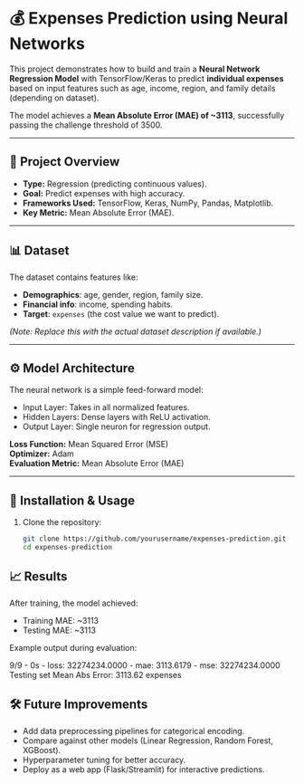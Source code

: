 # 💰 Expenses Prediction using Neural Networks

This project demonstrates how to build and train a **Neural Network Regression Model** with TensorFlow/Keras to predict **individual expenses** based on input features such as age, income, region, and family details (depending on dataset).  

The model achieves a **Mean Absolute Error (MAE) of ~3113**, successfully passing the challenge threshold of 3500.

---

## 📌 Project Overview
- **Type:** Regression (predicting continuous values).  
- **Goal:** Predict expenses with high accuracy.  
- **Frameworks Used:** TensorFlow, Keras, NumPy, Pandas, Matplotlib.  
- **Key Metric:** Mean Absolute Error (MAE).  

---

## 📊 Dataset
The dataset contains features like:
- **Demographics**: age, gender, region, family size.  
- **Financial info**: income, spending habits.  
- **Target**: `expenses` (the cost value we want to predict).  

*(Note: Replace this with the actual dataset description if available.)*

---

## ⚙️ Model Architecture
The neural network is a simple feed-forward model:
- Input Layer: Takes in all normalized features.  
- Hidden Layers: Dense layers with ReLU activation.  
- Output Layer: Single neuron for regression output.  

**Loss Function:** Mean Squared Error (MSE)  
**Optimizer:** Adam  
**Evaluation Metric:** Mean Absolute Error (MAE)  

---

## 🚀 Installation & Usage
1. Clone the repository:
   ```bash
   git clone https://github.com/yourusername/expenses-prediction.git
   cd expenses-prediction

## 📈 Results

After training, the model achieved:

- Training MAE: ~3113
- Testing MAE: ~3113

Example output during evaluation:

9/9 - 0s - loss: 32274234.0000 - mae: 3113.6179 - mse: 32274234.0000
Testing set Mean Abs Error: 3113.62 expenses

## 🛠 Future Improvements
- Add data preprocessing pipelines for categorical encoding.
- Compare against other models (Linear Regression, Random Forest, XGBoost).
- Hyperparameter tuning for better accuracy.
- Deploy as a web app (Flask/Streamlit) for interactive predictions.
